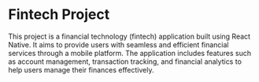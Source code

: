 # Fintech Project

This project is a financial technology (fintech) application built using React Native. It aims to provide users with seamless and efficient financial services through a mobile platform. The application includes features such as account management, transaction tracking, and financial analytics to help users manage their finances effectively.
